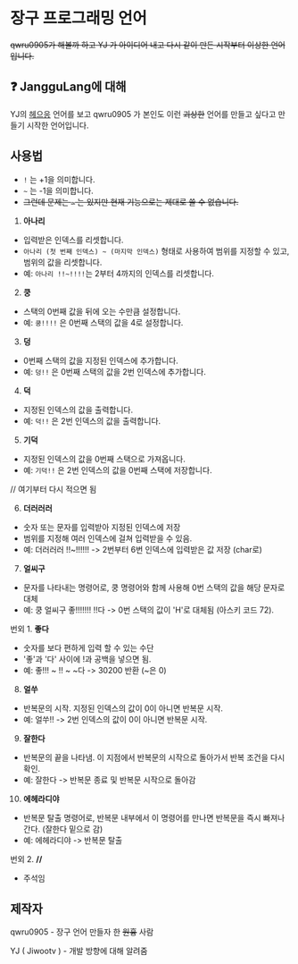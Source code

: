 # 장구 프로그래밍 언어

~~qwru0905가 해볼까 하고 YJ 가 아이디어 내고 다시 같이 만든 시작부터 이상한 언어입니다.~~

## ❓ JangguLang에 대해
YJ의 [헤으응](https://github.com/jiwootv/heeueung_lang) 언어를 보고 qwru0905 가 본인도 이런 ~~괴상한~~ 언어를 만들고 싶다고 만들기 시작한 언어입니다.

## 사용법
- `!` 는 +1을 의미합니다.
- `~` 는 -1을 의미합니다.
- ~~그런데 문제는 `~` 는 있지만 현재 기능으로는 제대로 쓸 수 없습니다.~~

1. **아나리**
 - 입력받은 인덱스를 리셋합니다.
 - `아나리 (첫 번째 인덱스) ~ (마지막 인덱스)` 형태로 사용하여 범위를 지정할 수  있고, 범위의 값을 리셋합니다.
 - 예: `아나리 !!~!!!!`는 2부터 4까지의 인덱스를 리셋합니다.

2. **쿵**
 - 스택의 0번째 값을 뒤에 오는 수만큼 설정합니다.
 - 예: `쿵!!!!` 은 0번째 스택의 값을 4로 설정합니다.

3. **덩**
 - 0번째 스택의 값을 지정된 인덱스에 추가합니다.
 - 예: `덩!!` 은 0번째 스택의 값을 2번 인덱스에 추가합니다.

4. **덕**
 - 지정된 인덱스의 값을 출력합니다.
 - 예: `덕!!` 은 2번 인덱스의 값을 출력합니다.

5. **기덕**
 - 지정된 인덱스의 값을 0번째 스택으로 가져옵니다.
 - 예: `기덕!!` 은 2번 인덱스의 값을 0번째 스택에 저장합니다.

// 여기부터 다시 적으면 됨

6. **더러러러**
 - 숫자 또는 문자를 입력받아 지정된 인덱스에 저장
 - 범위를 지정해 여러 인덱스에 걸쳐 입력받을 수 있음.
 - 예: 더러러러 !!~!!!!!! -> 2번부터 6번 인덱스에 입력받은 값 저장 (char로)

7. **얼씨구**
 - 문자를 나타내는 명령어로, 쿵 명령어와 함께 사용해 0번 스택의 값을 해당 문자로 대체
 - 예: 쿵 얼씨구 좋!!!!!!! !!다 -> 0번 스택의 값이 'H'로 대체됨 (아스키 코드 72).

번외 1. **좋다**
 - 숫자를 보다 편하게 입력 할 수 있는 수단
 - '좋'과 '다' 사이에 !과 공백을 넣으면 됨.
 - 예: 좋!!! ~ !! ~ ~다 -> 30200 반환 (~은 0)

8. **얼쑤**
 - 반복문의 시작. 지정된 인덱스의 값이 0이 아니면 반복문 시작.
 - 예: 얼쑤!! -> 2번 인덱스의 값이 0이 아니면 반복문 시작.

9. **잘한다**
 - 반복문의 끝을 나타냄. 이 지점에서 반복문의 시작으로 돌아가서 반복 조건을 다시 확인.
 - 예: 잘한다 -> 반복문 종료 및 반복문 시작으로 돌아감

10. **에헤라디야**
 - 반복문 탈출 명령어로, 반복문 내부에서 이 명령어를 만나면 반복문을 즉시 빠져나간다. (잘한다 밑으로 감)
 - 예: 에헤라디야 -> 반복문 탈출

번외 2. **//**
 - 주석임

## 제작자
qwru0905 - 장구 언어 만들자 한 ~~원흉~~ 사람

YJ ( Jiwootv ) - 개발 방향에 대해 알려줌
